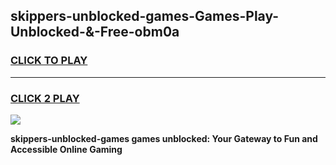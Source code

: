 
## skippers-unblocked-games-Games-Play-Unblocked-&-Free-obm0a
<h3>
<a href="https://premium76.site?title=skippers-unblocked-games&ref=24A">CLICK TO PLAY</a></h3>
<hr>

<h3>
<a href="https://premium76.site?title=skippers-unblocked-games&ref=24A">CLICK 2 PLAY</a>
  
</h3>

<a href="https://premium76.site?title=skippers-unblocked-games&ref=24A"><img src="https://clearcache.store/games.png"></a>


**skippers-unblocked-games games unblocked: Your Gateway to Fun and Accessible Online Gaming**
